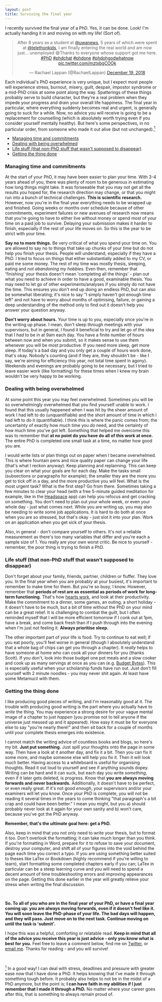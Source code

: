 ```yaml
---
layout: post
title: Surviving the final year
---
```


I recently survived the final year of a PhD. Yes, it can be done. Look! I'm actually handing it in and moving on with my life! (Sort of).

<center>
<blockquote class="twitter-tweet" data-lang="en"><p lang="en" dir="ltr">After 8 years as a student at <a href="https://twitter.com/uwanews?ref_src=twsrc%5Etfw">@uwanews</a>, 5 years of which were spent at <a href="https://twitter.com/telethonkids?ref_src=twsrc%5Etfw">@telethonkids</a>, I am finally entering the real world and am now just... unemployed 😅Thanks to everyone whose support got me here. <a href="https://twitter.com/hashtag/PhD?src=hash&amp;ref_src=twsrc%5Etfw">#PhD</a> <a href="https://twitter.com/hashtag/phdchat?src=hash&amp;ref_src=twsrc%5Etfw">#phdchat</a> <a href="https://twitter.com/hashtag/phdone?src=hash&amp;ref_src=twsrc%5Etfw">#phdone</a> <a href="https://twitter.com/hashtag/phdohgodwhatnow?src=hash&amp;ref_src=twsrc%5Etfw">#phdohgodwhatnow</a> <a href="https://t.co/mztxbgCOOk">pic.twitter.com/mztxbgCOOk</a></p>&mdash; Rachael Lappan (@RachaelLappan) <a href="https://twitter.com/RachaelLappan/status/1075254268469248001?ref_src=twsrc%5Etfw">December 19, 2018</a></blockquote>
<script async src="https://platform.twitter.com/widgets.js" charset="utf-8"></script>
</center>

Each individual's PhD experience is very unique, but I expect most people will experience stress, burnout, misery, guilt, despair, impostor syndrome or a mid-PhD crisis at some point along the way. Spatterings of these things probably serve to build character, but they're a real problem when they impede your progress and drain your overall life happiness. The final year in particular, where everything suddenly becomes real and urgent, is generally going to suck for a while. Now, no advice you will receive is going to be a replacement for counselling (which is absolutely worth trying even if you consider yourself mentally healthy). But here's some perspectives, in no particular order, from someone who made it out alive (but not unchanged).<a href="#note1" id="note1ref"><sup>1</sup></a>

* [Managing time and commitments](#time)
* [Dealing with being overwhelmed](#overwhelm)
* [Life stuff (that non-PhD stuff that wasn't supposed to disappear)](#life)
* [Getting the thing done](#getdone)

### Managing time and commitments<a name="time"></a>

At the start of your PhD, it may have been easier to plan your time. With 3-4 years ahead of you, there was plenty of room to be generous in estimating how long things might take. It was forseeable that you may not get all the results you hoped for, the research direction may change, or that you might run into a bunch of technical challenges. **This is scientific research.** However, now you're in the final year everything needs to be wrapped up and finished. Going weeks or months over schedule because of other commitments, experiment failures or new avenues of research now means that you're going to have to either live without money or spend most of your time on a paid job to survive. Delaying your submission makes it harder to finish, especially if the rest of your life moves on. So this is the year to be strict with your time.

**Say no to more things.** Be very critical of what you spend your time on. You are allowed to say no to things that take up chunks of your time but do not help you finish your thesis. People will understand, especially if they have a PhD. I tried to focus on things that either substantially added to my CV, or paid me some money. The rest of my time was mostly thesis, sleeping, eating and *not abandoning my hobbies*. Even then, remember that 'finishing' your thesis doesn't mean 'completing all the things' - plan out what you need to achieve in order to have a good, examinable thesis. You may need to let go of other experiments/analyses if you simply do not have the time. This ensures you don't end up doing an endless PhD, but can also be somewhat liberating; it's nice to say "I simply haven't got enough time left" and not have to worry about months of optimising, failure, or gaining a deep understanding of the method only to find out it doesn't help you answer your question anyway.

**Don't worry about hours.** Your time is up to you, especially once you're in the writing up phase. I mean, don't sleep through meetings with your supervisors, but in general, I found it beneficial to try and let go of the idea that I *had* to be in at 9am each day. You have a finite number of hours between now and when you submit, so it makes sense to use them whenever you will be most productive. If you need more sleep, get more sleep. If today's a bad day and you only get a couple of hours work done, that's okay. Nobody's counting (and if they are, they shouldn't be - like I say, we're aiming for efficiency this year, not total time spent in agony). Weekends and evenings are probably going to be necessary, but I tried to leave easier work (like formatting) for these times when I knew my brain wouldn't be very happy to be working.

### Dealing with being overwhelmed<a name="overwhelm"></a>

At some point this year you may feel overwhelmed. Sometimes you will be so overwhelmingly overwhelmed that you find yourself unable to work. I found that this usually happened when I was hit by the sheer amount of work I had left to do (unquantifiable) and the short amount of time in which I had left to do it (quantifiable). I think this is where the panic comes from; the uncertainty of exactly how much time you *do* need, and the certainty of how much time you've got left. Something that helped me overcome this was to remember that **at no point do you have do all of this work at once.** The entire PhD is completed one small task at a time, no matter how good you are.

I would write lists or plan things out on paper when I became overwhelmed. This is where fountain pens and nice quality paper can change your life (that's what I reckon anyway). Keep planning and replanning. This can keep you clear on what your goals are for each day. Make the tasks small (subsections or paragraphs for example); the smaller they are the more you get to tick off in a day, and the more productive you will feel. What is the most urgent task? What is the first step? Go from there. Sometimes taking a few minutes to clear your head (with a free 5-minute guided meditation for example, like in the [Headspace](https://www.headspace.com/) app) can help you refocus and get cracking on something. You don't need to plan out your whole week, or even your whole day - just what comes next. While you are writing up, you may also be needing to write some job applications. It is hard to do both at once when you are so stressed, but that's okay - just slot it into your plan. Work on an application when you get sick of your thesis.

Also, in general - don't compare yourself to others. It's not a reliable measurement as there's too many variables that differ and you're each a sample size of 1. You really are your own worst critic. Be nice to yourself - remember, the poor thing is trying to finish a PhD.

### Life stuff (that non-PhD stuff that wasn't supposed to disappear)<a name="life"></a>

Don't forget about your family, friends, partner, children or fluffer. They love you. In the final year when you are probably at your busiest, it's important to remember to make time for them. But you're so busy, I know. However, remember that **periods of rest are as essential as periods of work for long-term functioning.** That's how [hearts work](https://en.wikipedia.org/wiki/Diastole), and look at their productivity. Make the commitment to a dinner, some games, an outing, a short holiday - it doesn't have to be much, but a bit of time without the PhD on your mind can be a great relief. It is challenging to combat the guilt, but I often reminded myself that I will be more efficient tomorrow if I conk out at 1pm, have a break, and come back fresh than if I push through into the evening when I'm just not feeling it. **Always prioritise sleep.**

The other important part of your life is food. Try to continue to eat well; if you eat poorly, you'll feel worse in general (though I absolutely understand that a whole bag of chips can get you through a chapter). It *really* helps to have someone at home who can cook all your dinners for you (thanks Scott). If you don't, look into those budget one pot meals and a slow cooker and cook up as many servings at once as you can (e.g. [Budget Bytes](https://www.budgetbytes.com/)). This is especially useful when your scholarship funds have run out. Just don't fill yourself with 2 minute noodles - you may never shit again. At least have some Metamucil with them.

### Getting the thing done<a name="getdone"></a>

I like producing good pieces of writing, and I'm reasonably good at it. The trouble with producing good writing is the part where you actually have to *write* the thing. You may experience a strong desire for your vague mental image of a chapter to just *happen* (you promise not to tell anyone if the universe just messed up and it appeared). How easy it must be for everyone else to say "you're nearly there!" and then sit back for a couple of months until your complete thesis emerges into existence. 

I cannot match the writing advice of countless books and blogs, so here's my bit. **Just put something.** Just spill your thoughts onto the page in some way. Then have a look at it another day, and fix it a bit. Then you can fix it some more, and maybe someone else will help you fix it. Then it will look much better. Having access to a whiteboard is useful for organising thoughts. Read it out loud to yourself and see if anything sounds dopey. Writing can be hard and it can suck, but each day you write *something*, even if it later gets deleted, is progress. Know that **you are always moving forwards and never backwards.** Additionally, it doesn't have to be perfect, or even really great. If it's not good *enough*, your supervisors and/or your examiners will let you know. Once your PhD is complete, you will not be reading it several times in the years to come thinking "that paragraph's a bit crap and could have been better." I mean you might, but you a) should probably never look at it again for your own sanity and b) won't care, because you've got the PhD anyway. 

**Remember, that's the *ultimate* goal here: get a PhD.**

Also, keep in mind that you not only need to write your thesis, but to format it too. Don't overlook the formatting; it can take much longer than you think. If you're formatting in Word, prepare for it to refuse to save your document, destroy your computer, and shift all of your figures into the void behind the page each time you correct a typo. If you are using something better suited to theses like LaTex or Bookdown (highly recommend if you're willing to learn), start formatting some completed chapters early if you can; LaTex in particular can be a steep learning curve and you will need to spend a decent amount of time troubleshooting errors and improving appearances on the page. Getting this done earlier in the year will greatly relieve your stress when writing the final discussion.

&nbsp;
&nbsp;

**So. To all of you who are in the final year of your PhD, or have a final year coming up: you are always moving forwards, even if it doesn't feel like it. You will soon leave the PhD-phase of your life. The bad days will happen, and they will pass. Just move on to the next task. Continue moving on until the task is 'submit'.**

I hope this was a helpful, comforting or relatable read. **Keep in mind that all of the advice you receive this year is just advice - only you know what is best for you.** Feel free to leave a comment below, find me on [Twitter](https://twitter.com/RachaelLappan), or [email me](mailto:rachael.lappan@gmail.com). Thanks for reading - and you will survive!

&nbsp;
&nbsp;

<a id="note1" href="#note1ref"><sup>1</sup></a> In a good way! I can deal with stress, deadlines and pressure with greater ease now that I have done a PhD. It helps knowing that I've made it through something tough before. It probably also helps to not be in the midst of a PhD anymore, but the point is; **I can have faith in my abilities if I just remember that I made it through a PhD.** No matter where your career goes after this, that is something to always remain proud of.